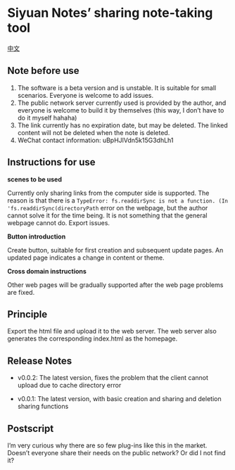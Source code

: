 # Siyuan Notes’ sharing note-taking tool

[中文](./README_zh_CN.md)

## Note before use

1. The software is a beta version and is unstable. It is suitable for small scenarios. Everyone is welcome to add issues.
2. The public network server currently used is provided by the author, and everyone is welcome to build it by themselves (this way, I don’t have to do it myself hahaha)
3. The link currently has no expiration date, but may be deleted. The linked content will not be deleted when the note is deleted.
4. WeChat contact information: uBpHJlVdn5k15G3dhLh1

## Instructions for use

**scenes to be used**

Currently only sharing links from the computer side is supported. The reason is that there is a `TypeError: fs.readdirSync is not a function. (In 'fs.readdirSync(directoryPath` error on the webpage, but the author cannot solve it for the time being. It is not something that the general webpage cannot do. Export issues.

**Button introduction**

Create button, suitable for first creation and subsequent update pages. An updated page indicates a change in content or theme.

**Cross domain instructions**

Other web pages will be gradually supported after the web page problems are fixed.



## Principle

Export the html file and upload it to the web server. The web server also generates the corresponding index.html as the homepage.



## Release Notes

- v0.0.2: The latest version, fixes the problem that the client cannot upload due to cache directory error

- v0.0.1: The latest version, with basic creation and sharing and deletion sharing functions



## Postscript

I’m very curious why there are so few plug-ins like this in the market. Doesn’t everyone share their needs on the public network? Or did I not find it?